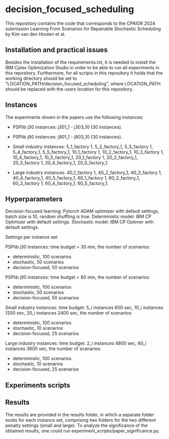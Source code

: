 # decision_focused_scheduling

This repository contains the code that corresponds to the CPAIOR 2024 submission Learning From Scenarios for Repairable Stochastic Scheduling by Kim van den Houten et al.

## Installation and practical issues
Besides the installation of the requirements.txt, it is needed to install the IBM Cplex Optimization Studio in order to be able to run all experiments in this repository. Furthermore, for all scripts in this repository it holds that the working directory should be set to "LOCATION_PATH/decision_focused_scheduling", where LOCATION_PATH should be replaced with the users location for this repository.

## Instances
The experiments shown in the papers use the following instances:

- PSPlib j30 instances: j301_1 - j303_10 (30 instances). 

- PSPlib j90 instances: j901_1 - j903_10 (30 instances).

- Small industry instances: 5_1_factory 1, 5_2_factory_1, 5_3_factory 1, 5_4_factory_1, 5_5_factory_1, 10_1_factory 1, 10_2_factory_1, 10_3_factory 1, 10_4_factory_1, 10_5_factory_1, 20_1_factory 1, 20_2_factory_1, 20_3_factory 1, 20_4_factory_1, 20_5_factory_1.

- Large industry instances: 40_1_factory 1, 40_2_factory_1, 40_3_factory 1, 40_4_factory_1, 40_5_factory_1, 60_1_factory 1, 60_2_factory_1, 60_3_factory 1, 60_4_factory_1, 60_5_factory_1.

## Hyperparameters

Decision-focused learning: Pytorch ADAM optimizer with default settings, batch size is 10, random shuffling is true. 
Deterministic model: IBM CP Optimizer with default settings.
Stochastic model: IBM CP Optimer with default settings. 

Settings per instance set:

PSPlib j30 instances: time budget = 30 min, the number of scenarios:

- deterministic, 100 scenarios
- stochastic, 50 scenarios
- decision-focused, 50 scenarios

PSPlib j90 instances: time budget = 60 min, the number of scenarios:

- deterministic, 100 scenarios
- stochastic, 50 scenarios
- decision-focused, 50 scenarios

Small industry instances: time budget: 5_i instances 600 sec, 10_i instances 1200 sec, 20_i instances 2400 sec, the number of scenarios:

- deterministic, 100 scenarios
- stochastic, 10 scenarios
- decision-focused, 25 scenarios

Large industry instances: time budget: 2_i instances 4800 sec, 60_i instances 3600 sec, the number of scenarios:

- deterministic, 100 scenarios
- stochastic, 10 scenarios
- decision-focused, 25 scenarios

## Experiments scripts


## Results

The results are provided in the results folder, in which a separate folder exists for each instance set, comprising two folders for the two different penalty settings (small and large). To analyze the significance of the obtained results, one could run experiment_scripts/paper_significance.py. 
